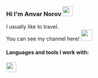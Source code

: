 ### Hi I'm Anvar Norov <img src="[[[https://media0.giphy.com/media/RPukqDohL55Eo6Z38X/200w.webp?cid=ecf05e47rld410pqxuaf7nnwlf2estxp7rm4becogkt2kbg3&rid=200w.webp&ct=s](https://media.giphy.com/media/gM5qFksULw54NMWyry/giphy.gif)](https://media.giphy.com/media/RPukqDohL55Eo6Z38X/giphy.gif)](https://media.giphy.com/media/gM5qFksULw54NMWyry/giphy.gif)" width="27px">
I usually like to travel. <br>
You can see my channel here! <a href="https://www.youtube.com/channel/UCPQ3FAImgMI2qjL2n_Z233Q"> <img src="https://vectorseek.com/wp-content/uploads/2022/02/Youtube-Icon-Logo-Vector.jpg" width="30px"></a>
#### Languages and tools I work with:
<code><img src="https://www.freepnglogos.com/uploads/html5-logo-png/html5-logo-html-icons-download-14.png" width="27px"><code>

